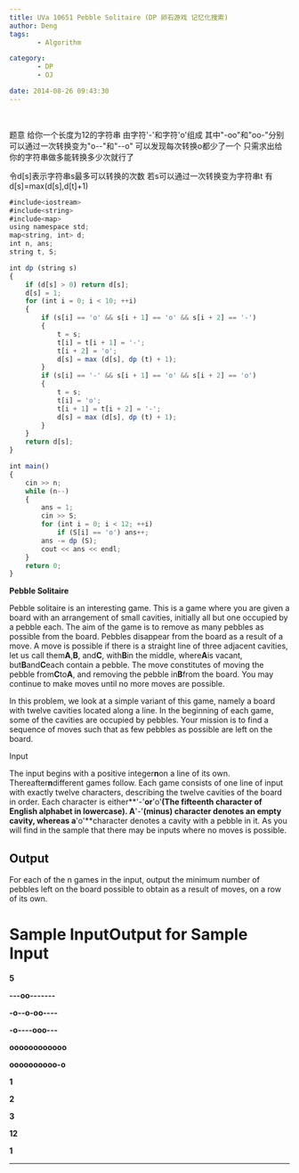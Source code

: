 ```yaml
---
title: UVa 10651 Pebble Solitaire (DP 卵石游戏 记忆化搜索)
author: Deng
tags: 
       - Algorithm

category: 
       - DP
       - OJ

date: 2014-08-26 09:43:30
---
```

﻿﻿

题意 给你一个长度为12的字符串 由字符'-'和字符'o'组成 其中"-oo"和"oo-"分别可以通过一次转换变为"o--"和"--o" 可以发现每次转换o都少了一个 只需求出给你的字符串做多能转换多少次就行了

令d[s]表示字符串s最多可以转换的次数 若s可以通过一次转换变为字符串t 有d[s]=max(d[s],d[t]+1)

```js 
#include<iostream>
#include<string>
#include<map>
using namespace std;
map<string, int> d;
int n, ans;
string t, S;

int dp (string s)
{
    if (d[s] > 0) return d[s];
    d[s] = 1;
    for (int i = 0; i < 10; ++i)
    {
        if (s[i] == 'o' && s[i + 1] == 'o' && s[i + 2] == '-')
        {
            t = s;
            t[i] = t[i + 1] = '-';
            t[i + 2] = 'o';
            d[s] = max (d[s], dp (t) + 1);
        }
        if (s[i] == '-' && s[i + 1] == 'o' && s[i + 2] == 'o')
        {
            t = s;
            t[i] = 'o';
            t[i + 1] = t[i + 2] = '-';
            d[s] = max (d[s], dp (t) + 1);
        }
    }
    return d[s];
}

int main()
{
    cin >> n;
    while (n--)
    {
        ans = 1;
        cin >> S;
        for (int i = 0; i < 12; ++i)
            if (S[i] == 'o') ans++;
        ans -= dp (S);
        cout << ans << endl;
    }
    return 0;
}
```

**Pebble Solitaire**

Pebble solitaire is an interesting game. This is a game where you are given a board with an arrangement of small cavities, initially all but one occupied by a pebble each. The aim of the game is to remove as many pebbles as possible from the board. Pebbles disappear from the board as a result of a move. A move is possible if there is a straight line of three adjacent cavities, let us call them**A**,**B**, and**C**, with**B**in the middle, where**A**is vacant, but**B**and**C**each contain a pebble. The move constitutes of moving the pebble from**C**to**A**, and removing the pebble in**B**from the board. You may continue to make moves until no more moves are possible.

In this problem, we look at a simple variant of this game, namely a board with twelve cavities located along a line. In the beginning of each game, some of the cavities are occupied by pebbles. Your mission is to find a sequence of moves such that as few pebbles as possible are left on the board.

Input

The input begins with a positive integer**n**on a line of its own. Thereafter**n**different games follow. Each game consists of one line of input with exactly twelve characters, describing the twelve cavities of the board in order. Each character is either**'-'**or**'o'**(The fifteenth character of English alphabet in lowercase). A**'-'**(minus) character denotes an empty cavity, whereas a**'o'**character denotes a cavity with a pebble in it. As you will find in the sample that there may be inputs where no moves is possible.

## Output

For each of the n games in the input, output the minimum number of pebbles left on the board possible to obtain as a result of moves, on a row of its own.

# Sample InputOutput for Sample Input

**5**

**---oo-------**

**-o--o-oo----**

**-o----ooo---**

**oooooooooooo**

**oooooooooo-o**
 
**1**

**2**

**3**

**12**

**1**

****